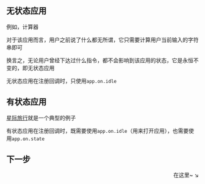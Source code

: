 ## 无状态应用

例如，计算器

对于该应用而言，用户之前说了什么都无所谓，它只需要计算用户当前输入的字符串即可

换言之，无论用户曾经下达过什么指令，都不会影响到该应用的状态，它是永恒不变的，即无状态应用

无状态应用在注册回调时，只使用`app.on.idle`

## 有状态应用 

[星际旅行](state.md)就是一个典型的例子

有状态应用在注册回调时，既需要使用`app.on.idle`（用来打开应用），也需要使用`app.on.state`

## 下一步

<div align="right">
    在这里~ ↘
</div>

